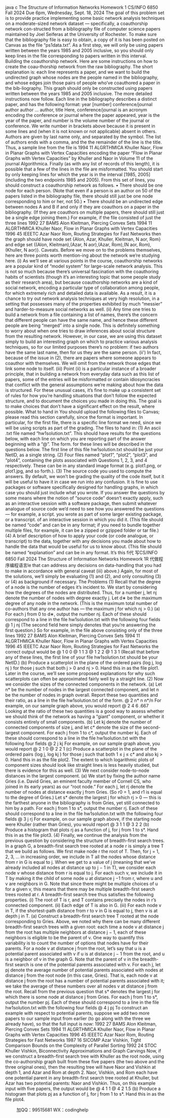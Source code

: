 java c
The Structure of Information Networks
Homework 1
CS/INFO 6850 Fall 2024
Due 6pm, Wednesday, Sept. 18, 2024
The goal of this problem set is to provide practice implementing some basic network analysis techniques on a moderate-sized network dataset — specifically, a coauthorship network con-structed from a bibliography file of computer science papers maintained by Joel Seiferas at the University of Rochester. To make sure that the bibliography file is easy to obtain, a copy of it is has been posted on Canvas as the file “ps1data.txt”. As a first step, we will only be using papers written between the years 1985 and 2005 inclusive, so you should only keep lines in the file corresponding to papers written in this interval.
Building the coauthorship network. Here are some instructions on how to create the coau-thorship network from the raw bibliography. The short explanation is: each line represents a paper, and we want to build the undirected graph whose nodes are the people named in the bibliography, and whose edges join those pairs of people who’ve coauthored a paper in the bib-liography. This graph should only be constructed using papers written between the years 1985 and 2005 inclusive.
The more detailed instructions now follow. Each line in the bibliography describes a distinct paper, and has the following format:
year [number] conference/journal author  author  ...  author, title
Here, conference/journal is an acronym encoding the conference or journal where the paper appeared, year is the year of the paper, and number is the volume number of the journal or conference. We write number in brackets above because it is present in some lines and (when it is not known or not applicable) absent in others. Authors are given by last name only, and separated by the  symbol. The list of authors ends with a comma, and the the remainder of the line is the title. Thus, a sample line from the file is
1994 11 ALGRTHMICA Khuller  Naor, Flow in Planar Graphs with Vertex Capacities
encoding the paper “Flow in Planar Graphs with Vertex Capacities” by Khuller and Naor in Volume 11 of the journal Algorithmica. Finally (as with any list of records of this length), it is possible that a few of the lines in the file are misformatted.
You should start by only keeping lines for which the year is in the interval [1985, 2005] (including the two endpoints 1985 and 2005). From this set of lines, you should construct a coauthorship network as follows.
• There should be one node for each person. (Note that even if a person is an author on 50 of the papers listed in the bibliography file, there should still just be one node corresponding to him or her, not 50.)
• There should be an undirected edge between nodes A and B if and only if they are coauthors on a paper in the bibliography. (If they are coauthors on multiple papers, there should still just be a single edge joining them.)
For example, if the file consisted of just the three lines
1992 27 BAMS Alon  Kleitman, Piercing Convex Sets
1994 11 ALGRTHMICA Khuller  Naor, Flow in Planar Graphs with Vertex Capacities
1996 45 IEEETC Azar  Naor  Rom, Routing Strategies for Fast Networks
then the graph should have node set
{Alon, Azar, Khuller, Kleitman, N aor, Rom}
and edge set
{(Alon, Kleitman),(Azar, N aor),(Azar, Rom),(N aor, Rom),(Khuller, N aor)}.
Caveats. Before we move on to the problems themselves, here are three points worth mention-ing about the network we’re studying here.
(i) As we’ll see at various points in the course, coauthorship networks are a popular kind of “model system” for large-scale network analysis. This is not so much because there’s universal fascination with the coauthoring habits of scientists (though it’s an interesting topic that some people study as their research area), but because coauthorship networks are a kind of social network, encoding a particular type of collaboration among people, for which extremely rich and detailed data is available. As a result, it is a chance to try out network analysis techniques at very high resolution, in a setting that possesses many of the properties exhibited by much “messier” and harder-to-measure social networks as well.
(ii) Any time one tries to build a network from a file containing a list of names, there’s the concern that different people can have the same name, and hence these different people are being “merged” into a single node. This is definitely something to worry about when one tries to draw inferences about social structure from the resulting network. However, in our case, we are using this dataset simply to build an interesting graph on which to practice various analysis techniques, so for our limited purposes there’s no problem: if two authors have the same last name, then for us they are the same person.
(ii') In fact, because of the issue in (2), there are papers where someone appears to coauthor with themselves. We will omit from the network those edges that link some node to itself.
(iii) Point (ii) is a particular instance of a broader principle, that in building a network from everyday data such as this list of papers, some of the entries will be misformatted or contain idiosyncracies that conflict with the general assumptions we’re making about how the data is structured. For these unusual cases, it’s fine to make up a consistent set of rules for how you’re handling situations that don’t follow the expected structure, and to document the choices you made in doing this. The goal is to make choices that don’t have a significant effect on the result, where possible.
What to hand in
You should upload the following files to Canvas; please read this section carefully, since the format is important. In particular, for the first file, there is a specific line format we need, since we will be using scripts as part of the grading.
The files to hand in:
(1) An ascii .txt file named “hw1solution.txt”. This should have results for the questions below, with each line on which you are reporting part of the answer beginning with a “@”. The form. for these lines will be described in the questions below. The first line of this file hw1solution.txt should be just your NetID, as a single string.
(2) Four files named “plot1”, “plot2”, “plot3”, and “plot4”, containing the plots associated with Questions 1, 2, 3, and 4 respectively. These can be in any standard image format (e.g. plot1.png, or plot1.jpg, and so forth.).
(3) The source code you used to compute the answers. By default, we won’t be grading the quality of the code itself, but it will be useful to have it in case we run into any confusion. It is fine to use packages or software specifically designed for handling graphs, in which case you should just include what you wrote. If you answer the questions by some means where the notion of “source code” doesn’t exactly apply, such as an interactive session with a software package, then submit whatever analogue of source code we’d need to see how you answered the questions — for example, a script. you wrote as part of some larger existing package, or a transcript. of an interactive session in which you did it. (This file should be named “code” and can be in any format; if you need to bundle together multiple files, for example, it can be a zipped or gzipped folder or tar file.)
(4) A brief description of how to apply your code (or code analogue, or transcript) to the data, together with any decisions you made about how to handle the data that would be useful for us to know about. (This file should be named “explanation” and can be in any format. It’s this fi代 写CS/INFO 6850 Fall 2024 The Structure of Information Networks Homework 1R
代做程序编程语言le that can address any decisions on data-handling that you had to make in accordance with general caveat (iii) above.)
Again, for most of the solutions, we’ll simply be evaluating (1) and (2), and only consulting (3) or (4) as background if necessary.
The Problems
(1) Recall that the degree of a node is the number of edges it’s incident to. We start by considering how the degrees of the nodes are distributed.
Thus, for a number j, let nj denote the number of nodes with degree exactly j. Let d∗ be the maximum degree of any node in the network. (This is the maximum total number of co-authors that any one author has — the maximum j for which nj > 0.)
(a) For each j from 0 to d∗, output the number nj. Each of these should correspond to a line in the file hw1solution.txt with the following four fields
@ 1 j nj
(The second field here simply denotes that you’re answering the first question.) So for example, in the file above consisting only of the three lines
1992 27 BAMS Alon  Kleitman, Piercing Convex Sets
1994 11 ALGRTHMICA Khuller  Naor, Flow in Planar Graphs with Vertex Capacities
1996 45 IEEETC Azar  Naor  Rom, Routing Strategies for Fast Networks
the correct output would be
@ 1 0 0
@ 1 1 3
@ 1 2 2
@ 1 3 1
(Recall that before any of these lines, the first line of your file hw1solution.txt should be your NetID.)
(b) Produce a scatterplot in the plane of the ordered pairs (log j, log nj ) for those j such that both j > 0 and nj > 0. Hand this in as the file plot1. Later in the course, we’ll see some proposed explanations for why such scatterplots can often be approximated fairly well by a straight line.
(2) Now we consider the sizes of the connected components in the network.
(a) Let n* be the number of nodes in the largest connected component, and let n be the number of nodes in graph overall. Report these two quantities and their ratio, as a line in the file hw1solution.txt of the form.
@ 2 n* n n*/n
For example, on our sample graph above, you would report
@ 2 4 6 .667
Looking at the ratio of these two quantities is a good way to assess whether we should think of the network as having a “giant” component, or whether it consists entirely of small components.
(b) Let kj denote the number of connected components of size j, and let c* denote the size of the second-largest component. For each j from 1 to c*, output the number kj. Each of these should correspond to a line in the file hw1solution.txt with the following four fields
@ 2 j kj
For example, on our sample graph above, you would report
@ 2 1 0
@ 2 2 1
(c) Produce a scatterplot in the plane of the ordered pairs (log j, log kj ) for those j such that both 1 ≤ j ≤ c* and also kj > 0. Hand this in as the file plot2. The extent to which logarithmic plots of component sizes should look like straight lines is less heavily studied, but there is evidence for this as well.
(3) We next consider node-to-node distances in the largest component.
(a) We start by fixing the author name Gries (i.e. David Gries, an eminent faculty member of Cornell CS, who joined in its early years) as our “root node.” For each j, let rj denote the number of nodes at distance exactly j from Gries. (So r0 = 1, and r1 is equal to the degree of Gries.) Let s* denote the largest j for which rj > 0 — this is the farthest anyone in the bibliography is from Gries, yet still connected to him by a path.
For each j from 1 to s*, output the number rj. Each of these should correspond to a line in the file hw1solution.txt with the following four fields
@ 3 j rj
For example, on our sample graph above, if the starting node were Khuller (rather than Gries), you would report
@ 3 1 1
@ 3 2 2
(b) Produce a histogram that plots rj as a function of j, for j from 1 to s*. Hand this in as the file plot3.
(4) Finally, we continue the analysis from the previous question by considering the structure of breadth-first search trees. In a graph G, a breadth-first search tree rooted at a node r is simply a tree T that we build as follows. We first make node r the root of T. Then, for j = 1, 2, 3, ... in increasing order, we include in T all the nodes whose distance from r in G is equal to j. When we get to a value of j (meaning that we’ve already included all nodes at distance up to j − 1 in T), we consider each node v whose distance from r is equal to j. For each such v, we include it in T by making it the child of some node u at distance j −1 from r, where u and v are neighbors in G. Note that since there might be multiple choices of u for a given v, this means that there may be multiple breadth-first search trees rooted at r.
A breadth-first search tree thus satisfies the following properties.
(i) The root of T is r, and T contains precisely the nodes in r’s connected component.
(ii) Each edge of T is also in G.
(iii) For each node v in T, if the shortest-path distance from r to v in G is equal to j, then v is at depth j in T.
(a) Construct a breadth-first search tree T rooted at the node corresponding to Gries. Above, we noted why there can be many different breadth-first search trees with a given root: each time a node v at distance j from the root has multiple neighbors at distance j − 1, each of these neighbors is eligible to be the parent of v.
One way to quantify this variability is to count the number of options that nodes have for their parents. For a node v at distance j from the root, let’s say that u is a potential parent associated with v if u is at distance j − 1 from the root, and u is a neighbor of v in the graph G. Note that the parent of v in the breadth-first search is one of the potential parents associated with v.
For each j, let pj denote the average number of potential parents associated with nodes at distance j from the root node (in this case, Gries). That is, each node v at distance j from the root has a number of potential parents associated with it; we take the average of these numbers over all nodes v at distance j from the root.
Recall from the previous question that s* denotes the largest j for which there is some node at distance j from Gries.
For each j from 1 to s*, output the number pj. Each of these should correspond to a line in the file hw1solution.txt with the following four fields
@ 4 j pj
To construct an example with respect to potential parents, suppose we add two more papers to our sample input from earlier (to go along with the three we already have), so that the full input is now:
1992 27 BAMS Alon  Kleitman, Piercing Convex Sets
1994 11 ALGRTHMICA Khuller  Naor, Flow in Planar Graphs with Vertex Capacities
1996 45 IEEETC Azar  Naor  Rom, Routing Strategies for Fast Networks
1987 16 SICOMP Azar  Vishkin, Tight Comparison Bounds on the Complexity of
Parallel Sorting
1992 24 STOC Khuller  Vishkin, Biconnectivity Approximations and Graph Carvings
Now, if we construct a breadth-first search tree with Khuller as the root node, using the co-authorship graph built from these five papers (the two above and the three original ones), then the resulting tree will have Naor and Vishkin at depth 1, and Azar and Rom at depth 2. Naor, Vishkin, and Rom each have one potential parent in any breadth-first search tree rooted at Khuller, but Azar has two potential parents: Naor and Vishkin.
Thus, on this example input with five papers, the output would be
@ 4 1 1
@ 4 2 1.5
(b) Produce a histogram that plots pj as a function of j, for j from 1 to s*. Hand this in as the file plot4.









         
加QQ：99515681  WX：codinghelp
